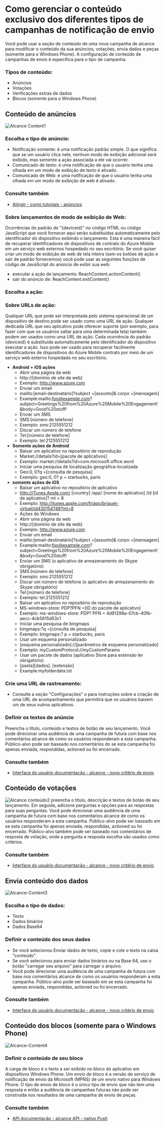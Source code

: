 <properties 
   pageTitle="Interface de usuário do Azure contrato móvel - alcance conteúdo" 
   description="Saiba como gerenciar o conteúdo exclusivo dos diferentes tipos de campanhas de notificação de envio no contrato de celular do Azure" 
   services="mobile-engagement" 
   documentationCenter="" 
   authors="piyushjo" 
   manager="dwrede" 
   editor=""/>

<tags
   ms.service="mobile-engagement"
   ms.devlang="na"
   ms.topic="article"
   ms.tgt_pltfrm="mobile-multiple"
   ms.workload="mobile" 
   ms.date="08/19/2016"
   ms.author="piyushjo"/>

# <a name="how-to-manage-the-unique-content-of-the-different-types-of-push-notification-campaigns"></a>Como gerenciar o conteúdo exclusivo dos diferentes tipos de campanhas de notificação de envio
 
Você pode usar a seção de conteúdo de uma nova campanha de alcance para modificar o conteúdo da sua anúncios, votações, envia dados e peças (somente para o Windows Phone). A configuração de conteúdo de campanhas de envio é específica para o tipo de campanha. 
 
### <a name="content-types"></a>Tipos de conteúdo:
- Anúncios
- Votações
- Verificações extras de dados
- Blocos (somente para o Windows Phone)
 
## <a name="content-of-announcements"></a>Conteúdo de anúncios
 ![Alcance Content1][30] 

### <a name="choose-the-type-of-your-announcement"></a>Escolha o tipo de anúncio:
-    Notificação somente: é uma notificação padrão simple. O que significa que se um usuário clica nele, nenhum modo de exibição adicional será exibido, mas somente a ação associada a ele vai ocorrer.
-    Comunicado de texto: é uma notificação de que o usuário tenha uma olhada em um modo de exibição de texto é ativado.
-    Comunicado de Web: é uma notificação de que o usuário tenha uma olhada em um modo de exibição de web é ativado.

### <a name="see-also"></a>Consulte também
- [Atingir - como tutoriais - anúncios][Link 3] 

### <a name="about-web-view-announcements"></a>Sobre lançamentos de modo de exibição de Web:
Ocorrências do padrão de "{deviceid}" no código HTML ou código JavaScript que você fornecer aqui serão substituídas automaticamente pelo identificador do dispositivo exibindo o lançamento. Esta é uma maneira fácil de recuperar identificadores de dispositivos de contrato do Azure Mobile em um serviço web externos hospedado no seu escritório.
Se você quiser criar um modo de exibição de web de tela inteira (sem os botões de ação e sair de padrão fornecemos) você pode usar as seguintes funções de código de JavaScript do anúncio de exibir sua web: 

-    executar a ação de lançamento: ReachContent.actionContent()
-    sair do anúncio de: ReachContent.exitContent()
 
### <a name="choose-your-action"></a>Escolha a ação:

### <a name="about-action-urls"></a>Sobre URLs de ação:
Qualquer URL que pode ser interpretada pelo sistema operacional de um dispositivo de destino pode ser usado como uma URL de ação.
Qualquer dedicada URL que seu aplicativo pode oferecer suporte (por exemplo, para fazer com que os usuários saltar para uma determinada tela) também podem ser usados como uma URL de ação.
Cada ocorrência do padrão {deviceid} é substituída automaticamente pelo identificador do dispositivo executar a ação. Isso pode ser usado para recuperar facilmente identificadores de dispositivos do Azure Mobile contrato por meio de um serviço web externo hospedado no seu escritório.

- **Android + iOS ações**
    - Abrir uma página da web
    - http://\[domínio de site da web\] 
    - Exemplo: http://www.azure.com
    - Enviar um email
    - mailto:\[email-destinatário\]?subject =\[assunto\]& corpo =\[mensagem\] 
    - Example:mailto:foo@example.com?subject=Greetings%20from%20Azure%20Mobile%20Engagement!&body=Good%20stuff!
    - Enviar um SMS
    - SMS:\[número de telefone\] 
    - Exemplo: sms:2125551212
    - Discar um número de telefone
    - Tel:\[número de telefone\] 
    - Exemplo: tel:2125551212
- **Somente ações de Android**
    - Baixar um aplicativo no repositório de reprodução
    - Market://details?id=\[pacote de aplicativos\] 
    - Exemplo: market://details?id=com.microsoft.office.word
    - Iniciar uma pesquisa de localização geográfica-localizada
    - Geo:0, 0?q =\[consulta de pesquisa\] 
    - Exemplo: geo:0, 0? p = starbucks, paris
- **somente ações de iOS**
    - Baixar um aplicativo no repositório de aplicativo
    - http://iTunes.Apple.com/ [country] /app/ [nome do aplicativo] /id [id de aplicativo]? mt = 8 
    - Exemplo: http://itunes.apple.com/fr/app/briquet-virtuel/id430154748?mt=8
    - Ações do Windows
    - Abrir uma página da web
    - http://\[domínio de site da web\] 
    - Exemplo: http://www.azure.com
    - Enviar um email
    - mailto:\[email-destinatário\]?subject =\[assunto\]& corpo =\[mensagem\] 
    - Example:mailto:foo@example.com?subject=Greetings%20from%20Azure%20Mobile%20Engagement!&body=Good%20stuff!
    - Enviar um SMS (o aplicativo de armazenamento do Skype obrigatório)
    - SMS:\[número de telefone\] 
    - Exemplo: sms:2125551212
    - Discar um número de telefone (o aplicativo de armazenamento do Skype obrigatório)
    - Tel:\[número de telefone\] 
    - Exemplo: tel:2125551212
    - Baixar um aplicativo no repositório de reprodução
    - MS-windows-store: PDP?PFN =\[ID do pacote de aplicativo\] 
    - Exemplo: ms-windows-store: PDP? PFN = 4d91298a-07cb-40fb-aecc-4cb5615d53c1
    - Iniciar uma pesquisa de bingmaps
    - bingmaps:?q =\[consulta de pesquisa\] 
    - Exemplo: bingmaps:? p = starbucks, paris
    - Usar um esquema personalizado
    - \[esquema personalizado\]://\[parâmetros de esquema personalizado\] 
    - Exemplo: myCustomProtocol://myCustomParams
    - Usar um pacote de dados (aplicativo Store para extensão ler obrigatório)
    - \[pasta\]\[dados\]. \[extensão\] 
    - Example:myfolderdata.txt
 
### <a name="build-a-tracking-url"></a>Crie uma URL de rastreamento:
-    Consulte a seção "Configurações" o <UI Documentation> para instruções sobre a criação de uma URL de acompanhamento que permitirá que os usuários baixem um de seus outros aplicativos.
 
### <a name="define-the-texts-of-your-announcement"></a>Definir os textos de anúncio
Preencha o título, conteúdo e textos de botão de seu lançamento. Você pode direcionar uma audiência de uma campanha de futura com base nos comentários alcance de como os usuários responderam a esta campanha. Público-alvo pode ser baseado nos comentários do se esta campanha foi apenas enviada, respondidas, actioned ou foi encerrado.

### <a name="see-also"></a>Consulte também
- [Interface do usuário documentação - alcance - novo critério de envio][Link 28]

## <a name="content-of-polls"></a>Conteúdo de votações
![Alcance conteúdo2][31] preencha o título, descrição e textos de botão de seu lançamento. Em seguida, adicione perguntas e opções para as respostas para suas perguntas.
Você pode direcionar uma audiência de uma campanha de futura com base nos comentários alcance de como os usuários responderam a esta campanha. Público-alvo pode ser baseado em se esta campanha foi apenas enviada, respondidas, actioned ou foi encerrado. Público-alvo também pode ser baseado nos comentários de resposta de votação, onde a pergunta e resposta escolha são usados como critérios.

### <a name="see-also"></a>Consulte também
- [Interface do usuário documentação - alcance - novo critério de envio][Link 28]
 
## <a name="content-of-data-pushes"></a>Envia conteúdo dos dados
![Alcance-Content3][32] 

### <a name="choose-the-type-of-your-data"></a>Escolha o tipo de dados:
- Texto
- Dados binários
- Dados Base64

### <a name="define-the-content-of-your-data"></a>Definir o conteúdo dos seus dados
- Se você selecionou Enviar dados de texto, copie e cole o texto na caixa "conteúdo".
- Se você selecionou para enviar dados binários ou na Base 64, use o botão "carregar seu arquivo" para carregar o arquivo.
- Você pode direcionar uma audiência de uma campanha de futura com base nos comentários alcance de como os usuários responderam a esta campanha. Público-alvo pode ser baseado em se esta campanha foi apenas enviada, respondidas, actioned ou foi encerrado.

### <a name="see-also"></a>Consulte também
- [Interface do usuário documentação - alcance - novo critério de envio][Link 28]

## <a name="content-of-tiles-windows-phone-only"></a>Conteúdo dos blocos (somente para o Windows Phone)
![Alcance-Content4][33]

### <a name="define-the-content-of-your-tile"></a>Definir o conteúdo de seu bloco
A carga de bloco é o texto a ser exibido no bloco do aplicativo em dispositivos Windows Phone.
Um envio de bloco é a versão de serviço de notificação de envio da Microsoft (MPNS) de um envio nativo para Windows Phone. O tipo de envio de bloco é o único tipo de envio que não tem uma resposta e então a audiência de campanhas futuras não pode ser construída nos resultados de uma campanha de envio de peças. 

### <a name="see-also"></a>Consulte também
- [API documentação - alcance API - nativo Push][Link 4]

<!--Image references-->
[1]: ./media/mobile-engagement-user-interface-navigation/navigation1.png
[2]: ./media/mobile-engagement-user-interface-home/home1.png
[3]: ./media/mobile-engagement-user-interface-home/home2.png
[4]: ./media/mobile-engagement-user-interface-home/home3.png
[5]: ./media/mobile-engagement-user-interface-home/home4.png
[6]: ./media/mobile-engagement-user-interface-home/home5.png
[7]: ./media/mobile-engagement-user-interface-my-account/myaccount1.png
[8]: ./media/mobile-engagement-user-interface-my-account/myaccount2.png
[9]: ./media/mobile-engagement-user-interface-my-account/myaccount3.png
[10]: ./media/mobile-engagement-user-interface-analytics/analytics1.png
[11]: ./media/mobile-engagement-user-interface-analytics/analytics2.png
[12]: ./media/mobile-engagement-user-interface-analytics/analytics3.png
[13]: ./media/mobile-engagement-user-interface-analytics/analytics4.png
[14]: ./media/mobile-engagement-user-interface-monitor/monitor1.png
[15]: ./media/mobile-engagement-user-interface-monitor/monitor2.png
[16]: ./media/mobile-engagement-user-interface-monitor/monitor3.png
[17]: ./media/mobile-engagement-user-interface-monitor/monitor4.png
[18]: ./media/mobile-engagement-user-interface-reach/reach1.png
[19]: ./media/mobile-engagement-user-interface-reach/reach2.png
[20]: ./media/mobile-engagement-user-interface-reach-campaign/Reach-Campaign1.png
[21]: ./media/mobile-engagement-user-interface-reach-campaign/Reach-Campaign2.png
[22]: ./media/mobile-engagement-user-interface-reach-campaign/Reach-Campaign3.png
[23]: ./media/mobile-engagement-user-interface-reach-campaign/Reach-Campaign4.png
[24]: ./media/mobile-engagement-user-interface-reach-campaign/Reach-Campaign5.png
[25]: ./media/mobile-engagement-user-interface-reach-campaign/Reach-Campaign6.png
[26]: ./media/mobile-engagement-user-interface-reach-campaign/Reach-Campaign7.png
[27]: ./media/mobile-engagement-user-interface-reach-campaign/Reach-Campaign8.png
[28]: ./media/mobile-engagement-user-interface-reach-campaign/Reach-Campaign9.png
[29]: ./media/mobile-engagement-user-interface-reach-criterion/Reach-Criterion1.png
[30]: ./media/mobile-engagement-user-interface-reach-content/Reach-Content1.png
[31]: ./media/mobile-engagement-user-interface-reach-content/Reach-Content2.png
[32]: ./media/mobile-engagement-user-interface-reach-content/Reach-Content3.png
[33]: ./media/mobile-engagement-user-interface-reach-content/Reach-Content4.png
[34]: ./media/mobile-engagement-user-interface-dashboard/dashboard1.png
[35]: ./media/mobile-engagement-user-interface-segments/segments1.png
[36]: ./media/mobile-engagement-user-interface-segments/segments2.png
[37]: ./media/mobile-engagement-user-interface-segments/segments3.png
[38]: ./media/mobile-engagement-user-interface-segments/segments4.png
[39]: ./media/mobile-engagement-user-interface-segments/segments5.png
[40]: ./media/mobile-engagement-user-interface-segments/segments6.png
[41]: ./media/mobile-engagement-user-interface-segments/segments7.png
[42]: ./media/mobile-engagement-user-interface-segments/segments8.png
[43]: ./media/mobile-engagement-user-interface-segments/segments9.png
[44]: ./media/mobile-engagement-user-interface-segments/segments10.png
[45]: ./media/mobile-engagement-user-interface-segments/segments11.png
[46]: ./media/mobile-engagement-user-interface-settings/settings1.png
[47]: ./media/mobile-engagement-user-interface-settings/settings2.png
[48]: ./media/mobile-engagement-user-interface-settings/settings3.png
[49]: ./media/mobile-engagement-user-interface-settings/settings4.png
[50]: ./media/mobile-engagement-user-interface-settings/settings5.png
[51]: ./media/mobile-engagement-user-interface-settings/settings6.png
[52]: ./media/mobile-engagement-user-interface-settings/settings7.png
[53]: ./media/mobile-engagement-user-interface-settings/settings8.png
[54]: ./media/mobile-engagement-user-interface-settings/settings9.png
[55]: ./media/mobile-engagement-user-interface-settings/settings10.png
[56]: ./media/mobile-engagement-user-interface-settings/settings11.png
[57]: ./media/mobile-engagement-user-interface-settings/settings12.png
[58]: ./media/mobile-engagement-user-interface-settings/settings13.png

<!--Link references-->
[Link 1]: mobile-engagement-user-interface.md
[Link 2]: mobile-engagement-troubleshooting-guide.md
[Link 3]: mobile-engagement-how-tos.md
[Link 4]: http://go.microsoft.com/fwlink/?LinkID=525553
[Link 5]: http://go.microsoft.com/fwlink/?LinkID=525554
[Link 6]: http://go.microsoft.com/fwlink/?LinkId=525555
[Link 7]: https://account.windowsazure.com/PreviewFeatures
[Link 8]: https://social.msdn.microsoft.com/Forums/azure/home?forum=azuremobileengagement
[Link 9]: http://azure.microsoft.com/services/mobile-engagement/
[Link 10]: http://azure.microsoft.com/documentation/services/mobile-engagement/
[Link 11]: http://azure.microsoft.com/pricing/details/mobile-engagement/
[Link 12]: mobile-engagement-user-interface-navigation.md
[Link 13]: mobile-engagement-user-interface-home.md
[Link 14]: mobile-engagement-user-interface-my-account.md
[Link 15]: mobile-engagement-user-interface-analytics.md
[Link 16]: mobile-engagement-user-interface-monitor.md
[Link 17]: mobile-engagement-user-interface-reach.md
[Link 18]: mobile-engagement-user-interface-segments.md
[Link 19]: mobile-engagement-user-interface-dashboard.md
[Link 20]: mobile-engagement-user-interface-settings.md
[Link 21]: mobile-engagement-troubleshooting-guide-analytics.md
[Link 22]: mobile-engagement-troubleshooting-guide-apis.md
[Link 23]: mobile-engagement-troubleshooting-guide-push-reach.md
[Link 24]: mobile-engagement-troubleshooting-guide-service.md
[Link 25]: mobile-engagement-troubleshooting-guide-sdk.md
[Link 26]: mobile-engagement-troubleshooting-guide-sr-info.md
[Link 27]: mobile-engagement-user-interface-reach-campaign.md
[Link 28]: mobile-engagement-user-interface-reach-criterion.md
[Link 29]: mobile-engagement-user-interface-reach-content.md
 
